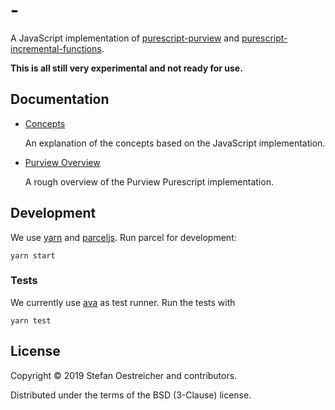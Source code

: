 # -

A JavaScript implementation of [purescript-purview](https://github.com/paf31/purescript-purview) and [purescript-incremental-functions](https://github.com/paf31/purescript-incremental-functions).

**This is all still very experimental and not ready for use.**

## Documentation

- [Concepts](./doc/concepts.md)

  An explanation of the concepts based on the JavaScript implementation.

- [Purview Overview](./doc/overview.md)

  A rough overview of the Purview Purescript implementation.

## Development

We use [yarn](https://yarnpkg.com) and [parceljs](https://parceljs.org/).
Run parcel for development:

```
yarn start
```

### Tests

We currently use [ava](https://github.com/avajs/ava) as test runner.
Run the tests with

```
yarn test
```

## License

Copyright © 2019 Stefan Oestreicher and contributors.

Distributed under the terms of the BSD (3-Clause) license.
